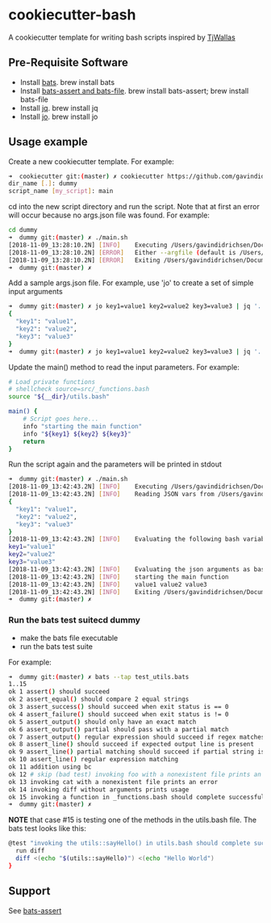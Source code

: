 # cookiecutter-bash
A cookiecutter template for writing bash scripts inspired by [TjWallas](https://github.com/TjWallas/bash-cookiecutter.git)

## Pre-Requisite Software

- Install [bats](https://github.com/sstephenson/bats/wiki/Install-Bats-Using-a-Package).  brew install bats
- Install [bats-assert and bats-file](https://github.com/ztombol/bats-docs).  brew install bats-assert; brew install bats-file
- Install [jq](https://stedolan.github.io/jq/manual/).  brew install jq
- Install [jo](https://github.com/jpmens/jo).  brew install jo

## Usage example

Create a new cookiecutter template.  For example:

```bash
➜  cookiecutter git:(master) ✗ cookiecutter https://github.com/gavindidrichsen/cookiecutter-bash
dir_name [.]: dummy
script_name [my_script]: main
```

cd into the new script directory and run the script.  Note that at first an error will occur because no args.json file was found.  For example:

```bash
cd dummy
➜  dummy git:(master) ✗ ./main.sh
[2018-11-09_13:28:10.2N] [INFO]    Executing /Users/gavindidrichsen/Documents/@REFERENCE/cookiecutter/dummy/main.sh
[2018-11-09_13:28:10.2N] [ERROR]   Either --argfile (default is /Users/gavindidrichsen/Documents/@REFERENCE/cookiecutter/dummy/args.json) or --encoded json arguments must be set and valid
[2018-11-09_13:28:10.2N] [ERROR]   Exiting /Users/gavindidrichsen/Documents/@REFERENCE/cookiecutter/dummy/main.sh prematurely with exit code [1]
➜  dummy git:(master) ✗
```

Add a sample args.json file.  For example, use 'jo' to create a set of simple input arguments

```bash
➜  dummy git:(master) ✗ jo key1=value1 key2=value2 key3=value3 | jq '.'
{
  "key1": "value1",
  "key2": "value2",
  "key3": "value3"
}
➜  dummy git:(master) ✗ jo key1=value1 key2=value2 key3=value3 | jq '.' > args.json
```

Update the main() method to read the input parameters.  For example:

```bash
# Load private functions
# shellcheck source=src/_functions.bash
source "${__dir}/utils.bash"

main() {
    # Script goes here...
    info "starting the main function"
    info "${key1} ${key2} ${key3}"
    return
}
```

Run the script again and the parameters will be printed in stdout

```bash
➜  dummy git:(master) ✗ ./main.sh
[2018-11-09_13:42:43.2N] [INFO]    Executing /Users/gavindidrichsen/Documents/@REFERENCE/cookiecutter/dummy/main.sh
[2018-11-09_13:42:43.2N] [INFO]    Reading JSON vars from /Users/gavindidrichsen/Documents/@REFERENCE/cookiecutter/dummy/args.json:
{
  "key1": "value1",
  "key2": "value2",
  "key3": "value3"
}
[2018-11-09_13:42:43.2N] [INFO]    Evaluating the following bash variables:
key1="value1"
key2="value2"
key3="value3"
[2018-11-09_13:42:43.2N] [INFO]    Evaluating the json arguments as bash variables
[2018-11-09_13:42:43.2N] [INFO]    starting the main function
[2018-11-09_13:42:43.2N] [INFO]    value1 value2 value3
[2018-11-09_13:42:43.2N] [INFO]    Exiting /Users/gavindidrichsen/Documents/@REFERENCE/cookiecutter/dummy/main.sh cleanly with exit code [0]
➜  dummy git:(master) ✗
```

### Run the bats test suitecd dummy

- make the bats file executable
- run the bats test suite

For example:

```bash
➜  dummy git:(master) ✗ bats --tap test_utils.bats
1..15
ok 1 assert() should succeed
ok 2 assert_equal() should compare 2 equal strings
ok 3 assert_success() should succeed when exit status is == 0
ok 4 assert_failure() should succeed when exit status is != 0
ok 5 assert_output() should only have an exact match
ok 6 assert_output() partial should pass with a partial match
ok 7 assert_output() regular expression should succeed if regex matches
ok 8 assert_line() should succeed if expected output line is present
ok 9 assert_line() partial matching should succeed if partial string is present in any of the output lines
ok 10 assert_line() regular expression matching
ok 11 addition using bc
ok 12 # skip (bad test) invoking foo with a nonexistent file prints an error
ok 13 invoking cat with a nonexistent file prints an error
ok 14 invoking diff without arguments prints usage
ok 15 invoking a function in _functions.bash should complete successfully
➜  dummy git:(master) ✗
```

**NOTE** that case #15 is testing one of the methods in the utils.bash file.  The bats test looks like this:

```bash
@test "invoking the utils::sayHello() in utils.bash should complete successfully" {
  run diff
  diff <(echo "$(utils::sayHello)") <(echo "Hello World")
}
```


## Support

See [bats-assert](https://github.com/ztombol/bats-assert)
